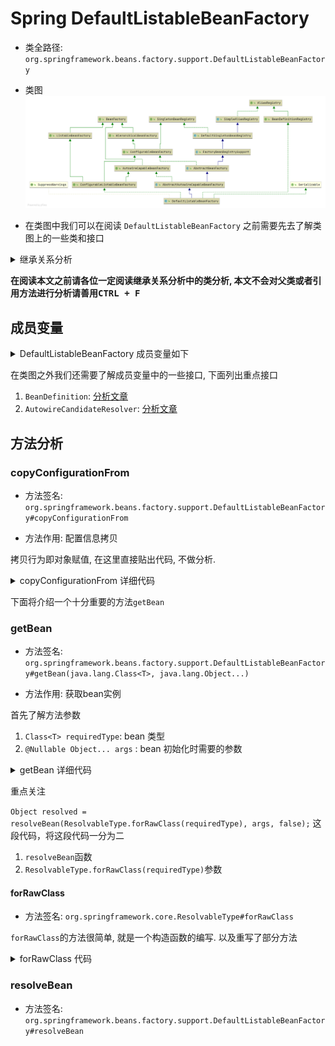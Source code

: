 # Spring DefaultListableBeanFactory

- 类全路径: `org.springframework.beans.factory.support.DefaultListableBeanFactory`
- 类图
  ![DefaultListableBeanFactory.png](./images/DefaultListableBeanFactory.png)
  
- 在类图中我们可以在阅读 `DefaultListableBeanFactory` 之前需要先去了解类图上的一些类和接口

<details>
<summary>继承关系分析</summary>

- [AbstractAutowireCapableBeanFactory](/doc/book/bean/factory/Spring-AbstractAutowireCapableBeanFactory.md)
- [AbstractBeanFactory](/doc/book/bean/factory/Spring-AbstractBeanFactory.md)
- [FactoryBeanRegistrySupport](/doc/book/bean/registry/Spring-FactoryBeanRegistrySupport.md)
- [DefaultSingletonBeanRegistry](/doc/book/bean/registry/Spring-DefaultSingletonBeanRegistry.md)
- [SimpleAliasRegistry](/doc/context/Spring-SimpleAliasRegistry.md)

- ConfigurableListableBeanFactory
- AutowireCapableBeanFactory
- ConfigurableBeanFactory
- HierarchicalBeanFactory
- ListableBeanFactory
- BeanFactory
- SingletonBeanRegistry

</details>



**在阅读本文之前请各位一定阅读继承关系分析中的类分析, 本文不会对父类或者引用方法进行分析请善用<KBD>CTRL + F</KBD>**







## 成员变量



<details>
<summary>DefaultListableBeanFactory 成员变量如下</summary>

```java
public class DefaultListableBeanFactory extends AbstractAutowireCapableBeanFactory
      implements ConfigurableListableBeanFactory, BeanDefinitionRegistry, Serializable {

   /**
    * Map from serialized id to factory instance.
    *
    * key: 序列化id
    *
    * value: DefaultListableBeanFactory
    *
    * */
   private static final Map<String, Reference<DefaultListableBeanFactory>> serializableFactories =
         new ConcurrentHashMap<>(8);

   @Nullable
   private static Class<?> javaxInjectProviderClass;

   /**
    * Map from dependency type to corresponding autowired value.
    *
    * key: 依赖类型
    * value: 依赖类型对应的值
    *
    * */
   private final Map<Class<?>, Object> resolvableDependencies = new ConcurrentHashMap<>(16);

   /**
    * Map of bean definition objects, keyed by bean name.
    *
    * bean定义容器
    * key: beanName
    * value: BeanDefinition
    *
    *  */
   private final Map<String, BeanDefinition> beanDefinitionMap = new ConcurrentHashMap<>(256);

   /**
    *  Map of singleton and non-singleton bean names, keyed by dependency type.
    * 类型和别名的映射关系
    * key: 类型
    * value: 别名
    * */
   private final Map<Class<?>, String[]> allBeanNamesByType = new ConcurrentHashMap<>(64);

   /**
    *  Map of singleton-only bean names, keyed by dependency type.
    *  单例bean的别名映射
    *
    *  key: 类型
    *  value: 别名
    *
    * */
   private final Map<Class<?>, String[]> singletonBeanNamesByType = new ConcurrentHashMap<>(64);

   /**
    *  Optional id for this factory, for serialization purposes.
    * 序列化 id (BeanFactory 的id)
    * */
   @Nullable
   private String serializationId;

   /**
    *  Whether to allow re-registration of a different definition with the same name.
    * 是否允许名字不同但是bean定义相同
    * */
   private boolean allowBeanDefinitionOverriding = true;

   /**
    *  Whether to allow eager class loading even for lazy-init beans.
    * 延迟加载的Bean是否立即加载
    * */
   private boolean allowEagerClassLoading = true;

   /** Optional OrderComparator for dependency Lists and arrays. */
   @Nullable
   private Comparator<Object> dependencyComparator;

   /**
    *  Resolver to use for checking if a bean definition is an autowire candidate.
    *  用来进行 自动注入(自动装配)的解析类
    * */
   private AutowireCandidateResolver autowireCandidateResolver = new SimpleAutowireCandidateResolver();

   /**
    * List of bean definition names, in registration order.
    * bean definition 名称列表
    * */
   private volatile List<String> beanDefinitionNames = new ArrayList<>(256);

   /**
    * List of names of manually registered singletons, in registration order.
    * 按照注册顺序放入 单例的beanName
    *
    * */
   private volatile Set<String> manualSingletonNames = new LinkedHashSet<>(16);

   /**
    *
    * Cached array of bean definition names in case of frozen configuration.
    * bean definition 的名称列表
    * */
   @Nullable
   private volatile String[] frozenBeanDefinitionNames;

   /**
    *  Whether bean definition metadata may be cached for all beans.
    * 是否需要给bean元数据进行缓存
    * */
   private volatile boolean configurationFrozen = false;
}
```





</details>





在类图之外我们还需要了解成员变量中的一些接口, 下面列出重点接口

1. `BeanDefinition`: [分析文章](/doc/book/bean/BeanDefinition/Spring-BeanDefinition.md)
2. `AutowireCandidateResolver`: [分析文章](/doc/book/bean/factory/support/AutowireCandidateResolver/Spring-AutowireCandidateResolver.md)







## 方法分析

### copyConfigurationFrom

- 方法签名: `org.springframework.beans.factory.support.DefaultListableBeanFactory#copyConfigurationFrom`

- 方法作用: 配置信息拷贝



拷贝行为即对象赋值, 在这里直接贴出代码, 不做分析. 

<details>
<summary>copyConfigurationFrom 详细代码</summary>

```java
@Override
public void copyConfigurationFrom(ConfigurableBeanFactory otherFactory) {
   super.copyConfigurationFrom(otherFactory);
   if (otherFactory instanceof DefaultListableBeanFactory) {
      DefaultListableBeanFactory otherListableFactory = (DefaultListableBeanFactory) otherFactory;
      this.allowBeanDefinitionOverriding = otherListableFactory.allowBeanDefinitionOverriding;
      this.allowEagerClassLoading = otherListableFactory.allowEagerClassLoading;
      this.dependencyComparator = otherListableFactory.dependencyComparator;
      // A clone of the AutowireCandidateResolver since it is potentially BeanFactoryAware...
      setAutowireCandidateResolver(
            BeanUtils.instantiateClass(otherListableFactory.getAutowireCandidateResolver().getClass()));
      // Make resolvable dependencies (e.g. ResourceLoader) available here as well...
      this.resolvableDependencies.putAll(otherListableFactory.resolvableDependencies);
   }
}
```



</details>







下面将介绍一个十分重要的方法`getBean`



### getBean

- 方法签名: `org.springframework.beans.factory.support.DefaultListableBeanFactory#getBean(java.lang.Class<T>, java.lang.Object...)`

- 方法作用: 获取bean实例



首先了解方法参数

1. `Class<T> requiredType`: bean 类型
2. `@Nullable Object... args` : bean 初始化时需要的参数



<details>
<summary>getBean 详细代码</summary>

```java
@SuppressWarnings("unchecked")
@Override
public <T> T getBean(Class<T> requiredType, @Nullable Object... args) throws BeansException {
   Assert.notNull(requiredType, "Required type must not be null");
   // 解析bean
   Object resolved = resolveBean(ResolvableType.forRawClass(requiredType), args, false);
   if (resolved == null) {
      throw new NoSuchBeanDefinitionException(requiredType);
   }
   return (T) resolved;
}
```

</details>



重点关注

`Object resolved = resolveBean(ResolvableType.forRawClass(requiredType), args, false);` 这段代码，将这段代码一分为二

1. `resolveBean`函数
2. `ResolvableType.forRawClass(requiredType)`参数



#### forRawClass

- 方法签名: `org.springframework.core.ResolvableType#forRawClass`



`forRawClass`的方法很简单, 就是一个构造函数的编写. 以及重写了部分方法



<details>
<summary>forRawClass 代码</summary>

```java
public static ResolvableType forRawClass(@Nullable Class<?> clazz) {
   return new ResolvableType(clazz) {
      @Override
      public ResolvableType[] getGenerics() {
         return EMPTY_TYPES_ARRAY;
      }
      @Override
      public boolean isAssignableFrom(Class<?> other) {
         return (clazz == null || ClassUtils.isAssignable(clazz, other));
      }
      @Override
      public boolean isAssignableFrom(ResolvableType other) {
         Class<?> otherClass = other.resolve();
         return (otherClass != null && (clazz == null || ClassUtils.isAssignable(clazz, otherClass)));
      }
   };
}
```





</details>





### resolveBean

- 方法签名: `org.springframework.beans.factory.support.DefaultListableBeanFactory#resolveBean`